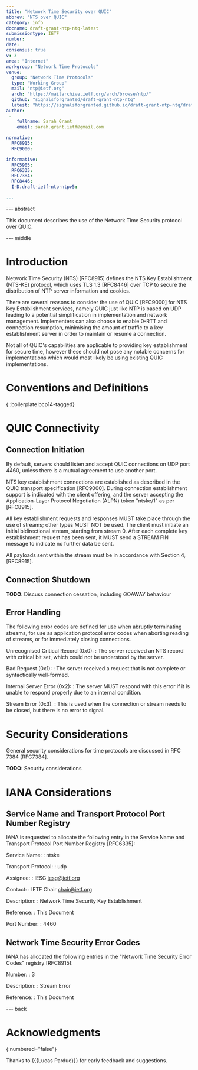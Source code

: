 ```yaml
---
title: "Network Time Security over QUIC"
abbrev: "NTS over QUIC"
category: info
docname: draft-grant-ntp-ntq-latest
submissiontype: IETF
number:
date:
consensus: true
v: 3
area: "Internet"
workgroup: "Network Time Protocols"
venue:
  group: "Network Time Protocols"
  type: "Working Group"
  mail: "ntp@ietf.org"
  arch: "https://mailarchive.ietf.org/arch/browse/ntp/"
  github: "signalsforgranted/draft-grant-ntp-ntq"
  latest: "https://signalsforgranted.github.io/draft-grant-ntp-ntq/draft-grant-ntp-ntq.html"
author:
 -
    fullname: Sarah Grant
    email: sarah.grant.ietf@gmail.com

normative:
  RFC8915:
  RFC9000:

informative:
  RFC5905:
  RFC6335:
  RFC7384:
  RFC8446:
  I-D.draft-ietf-ntp-ntpv5:

...
```


--- abstract

This document describes the use of the Network Time Security protocol over QUIC.

--- middle

# Introduction

Network Time Security (NTS) [RFC8915] defines the NTS Key Establishment (NTS-KE) protocol, which uses TLS 1.3 [RFC8446] over TCP to secure the distribution of NTP server information and cookies.

There are several reasons to consider the use of QUIC [RFC9000] for NTS Key Establishment services, namely QUIC just like NTP is based on UDP leading to a potential simplification in implementation and network management. Implementers can also choose to enable 0-RTT and connection resumption, minimising the amount of traffic to a key establishment server in order to maintain or resume a connection.

Not all of QUIC's capabilities are applicable to providing key establishment for secure time, however these should not pose any notable concerns for implementations which would most likely be using existing QUIC implementations.

# Conventions and Definitions

{::boilerplate bcp14-tagged}

# QUIC Connectivity

## Connection Initiation

By default, servers should listen and accept QUIC connections on UDP port 4460, unless there is a mutual agreement to use another port.

NTS key establishment connections are established as described in the QUIC transport specification [RFC9000]. During connection establishment support is indicated with the client offering, and the server accepting the Application-Layer Protocol Negotiation (ALPN) token "ntske/1" as per [RFC8915].

All key establishment requests and responses MUST take place through the use of streams; other types MUST NOT be used. The client must initiate an initial bidirectional stream, starting from stream 0. After each complete key establishment request has been sent, it MUST send a STREAM FIN message to indicate no further data be sent.

All payloads sent within the stream must be in accordance with Section 4, [RFC8915].

## Connection Shutdown

**TODO**: Discuss connection cessation, including GOAWAY behaviour

## Error Handling

The following error codes are defined for use when abruptly terminating streams, for use as application protocol error codes when aborting reading of streams, or for immediately closing connections.

Unrecognised Critical Record (0x0):
 : The server received an NTS record with critical bit set, which could not be understood by the server.

Bad Request (0x1):
 : The server received a request that is not complete or syntactically well-formed.

Internal Server Error (0x2):
 : The server MUST respond with this error if it is unable to respond properly due to an internal condition.

Stream Error (0x3):
 : This is used when the connection or stream needs to be closed, but there is no error to signal.

# Security Considerations

General security considerations for time protocols are discussed in RFC 7384 [RFC7384].

**TODO**: Security considerations

# IANA Considerations

## Service Name and Transport Protocol Port Number Registry

IANA is requested to allocate the following entry in the Service Name and Transport Protocol Port Number Registry [RFC6335]:

  Service Name:
  : ntske

  Transport Protocol:
  : udp

  Assignee:
  : IESG <iesg@ietf.org>

  Contact:
  : IETF Chair <chair@ietf.org>

  Description:
  : Network Time Security Key Establishment

  Reference:
  : This Document

  Port Number:
  : 4460

## Network Time Security Error Codes

IANA has allocated the following entries in the "Network Time Security Error Codes" registry [RFC8915]:

  Number:
   : 3

  Description:
   : Stream Error

  Reference:
   : This Document

--- back

# Acknowledgments
{:numbered="false"}

Thanks to {{{Lucas Pardue}}} for early feedback and suggestions.
